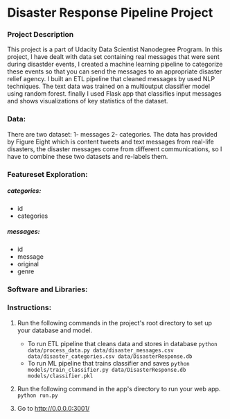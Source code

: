 # Disaster Response Pipeline Project

### Project Description

This project is a part of Udacity Data Scientist Nanodegree Program. In this project, I have dealt with data set containing real messages that were sent during disastder events, I created a machine learning pipeline to categorize these events so that you can send the messages to an appropriate disaster relief agency. I built an ETL pipeline that cleaned messages by used NLP techniques. The text data was trained on a multioutput classifier model using random forest. finally I used Flask app that classifies input messages and shows visualizations of key statistics of the dataset.

### Data:

There are two dataset:
1- messages 2- categories. 
The data has provided by Figure Eight which is content tweets and text messages from real-life disasters, the disaster messages come from different communications, so I have to combine these two datasets and re-labels them.

### Featureset Exploration:
##### categories:
- id 
- categories

##### messages:
- id
- message
- original
- genre

### Software and Libraries:

### Instructions:
1. Run the following commands in the project's root directory to set up your database and model.

    - To run ETL pipeline that cleans data and stores in database
        `python data/process_data.py data/disaster_messages.csv data/disaster_categories.csv data/DisasterResponse.db`
    - To run ML pipeline that trains classifier and saves
        `python models/train_classifier.py data/DisasterResponse.db models/classifier.pkl`

2. Run the following command in the  app's directory to run your web app.
    `python run.py`

3. Go to http://0.0.0.0:3001/




